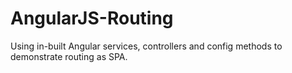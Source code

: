# AngularJS-Routing
Using in-built Angular services, controllers and config methods to demonstrate routing as SPA.

